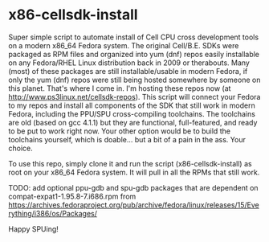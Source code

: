# x86-cellsdk-install

Super simple script to automate install of Cell CPU cross development tools on a modern x86_64 Fedora system.
The original Cell/B.E. SDKs were packaged as RPM files and organized into yum (dnf) repos easily installable on any Fedora/RHEL Linux distribution back in 2009 or therabouts.
Many (most) of these packages are still installable/usable in modern Fedora, if only the yum (dnf) repos were still being hosted somewhere by someone on this planet.
That's where I come in. I'm hosting these repos now (at http://www.ps3linux.net/cellsdk-repos). This script will connect your Fedora to my repos and install all components of the SDK that still work in modern Fedora, including the PPU/SPU cross-compiling toolchains.
The toolchains are old (based on gcc 4.1.1) but they are functional, full-featured, and ready to be put to work right now.
Your other option would be to build the toolchains yourself, which is doable... but a bit of a pain in the ass. Your choice.

To use this repo, simply clone it and run the script (x86-cellsdk-install) as root on your x86_64 Fedora system. It will pull in all the RPMs that still work.

TODO: add optional ppu-gdb and spu-gdb packages that are dependent on compat-expat1-1.95.8-7.i686.rpm from https://archives.fedoraproject.org/pub/archive/fedora/linux/releases/15/Everything/i386/os/Packages/

Happy SPUing!
